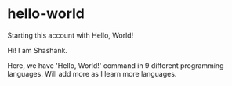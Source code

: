# hello-world
Starting this account with Hello, World! 

Hi!
I am Shashank. 

Here, we have 'Hello, World!' command in 9 different programming languages. 
Will add more as I learn more languages.

